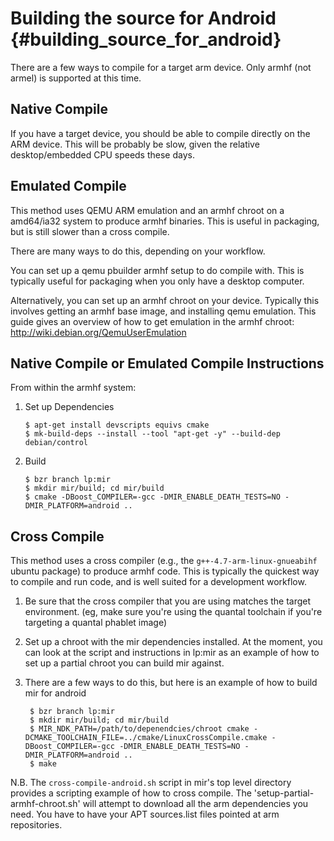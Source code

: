 Building the source for Android {#building_source_for_android}
===============================

There are a few ways to compile for a target arm device. Only armhf (not armel)
is supported at this time.

Native Compile
--------------

If you have a target device, you should be able to compile directly on the ARM
device. This will be probably be slow, given the relative desktop/embedded CPU
speeds these days.

Emulated Compile
----------------

This method uses QEMU ARM emulation and an armhf chroot on a amd64/ia32 system
to produce armhf binaries. This is useful in packaging, but is still slower
than a cross compile.

There are many ways to do this, depending on your workflow.

You can set up a qemu pbuilder armhf setup to do compile with. This is typically
useful for packaging when you only have a desktop computer.

Alternatively, you can set up an armhf chroot on your device. Typically this
involves getting an armhf base image, and installing qemu emulation. This guide
gives an overview of how to get emulation in the armhf chroot:
http://wiki.debian.org/QemuUserEmulation

Native Compile or Emulated Compile Instructions
-----------------------------------------------

From within the armhf system:

1. Set up Dependencies

       $ apt-get install devscripts equivs cmake
       $ mk-build-deps --install --tool "apt-get -y" --build-dep debian/control

2. Build

       $ bzr branch lp:mir
       $ mkdir mir/build; cd mir/build
       $ cmake -DBoost_COMPILER=-gcc -DMIR_ENABLE_DEATH_TESTS=NO -DMIR_PLATFORM=android ..

Cross Compile
-------------

This method uses a cross compiler (e.g., the `g++-4.7-arm-linux-gnueabihf`
ubuntu package) to produce armhf code. This is typically the quickest way to
compile and run code, and is well suited for a development workflow.

1. Be sure that the cross compiler that you are using matches the target
   environment. (eg, make sure you're using the quantal toolchain if you're
   targeting a quantal phablet image)

2. Set up a chroot with the mir dependencies installed. At the moment, you
   can look at the script and instructions in lp:mir as an
   example of how to set up a partial chroot you can build mir against.

3. There are a few ways to do this, but here is an example of how to build mir for android

        $ bzr branch lp:mir
        $ mkdir mir/build; cd mir/build
        $ MIR_NDK_PATH=/path/to/depenendcies/chroot cmake -DCMAKE_TOOLCHAIN_FILE=../cmake/LinuxCrossCompile.cmake -DBoost_COMPILER=-gcc -DMIR_ENABLE_DEATH_TESTS=NO -DMIR_PLATFORM=android ..
        $ make

N.B. The `cross-compile-android.sh` script in mir's top level directory
provides a scripting example of how to cross compile.
The 'setup-partial-armhf-chroot.sh' will attempt to download all the arm
dependencies you need. You have to have your APT sources.list files pointed at
arm repositories.
